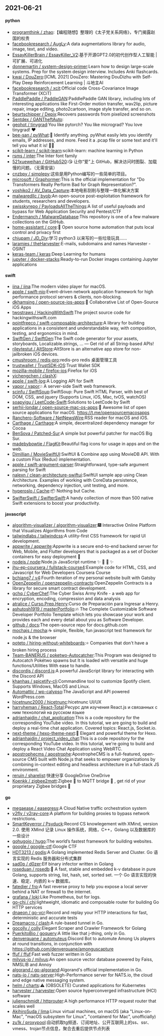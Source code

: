 ## 2021-06-21

#### python
* [programthink / zhao](https://github.com/programthink/zhao):【编程随想】整理的《太子党关系网络》，专门揭露赵国的权贵
* [facebookresearch / AugLy](https://github.com/facebookresearch/AugLy):A data augmentations library for audio, image, text, and video.
* [EssayKillerBrain / EssayKiller_V2](https://github.com/EssayKillerBrain/EssayKiller_V2):基于开源GPT2.0的初代创作型人工智能 | 可扩展、可进化
* [donnemartin / system-design-primer](https://github.com/donnemartin/system-design-primer):Learn how to design large-scale systems. Prep for the system design interview. Includes Anki flashcards.
* [kwai / DouZero](https://github.com/kwai/DouZero):[ICML 2021] DouZero: Mastering DouDizhu with Self-Play Deep Reinforcement Learning | 斗地主AI
* [facebookresearch / xcit](https://github.com/facebookresearch/xcit):Official code Cross-Covariance Image Transformer (XCiT)
* [PaddlePaddle / PaddleGAN](https://github.com/PaddlePaddle/PaddleGAN):PaddlePaddle GAN library, including lots of interesting applications like First-Order motion transfer, wav2lip, picture repair, image editing, photo2cartoon, image style transfer, and so on.
* [beurtschipper / Depix](https://github.com/beurtschipper/Depix):Recovers passwords from pixelized screenshots
* [Sentdex / GANTheftAuto](https://github.com/Sentdex/GANTheftAuto):
* [geohot / tinygrad](https://github.com/geohot/tinygrad):You like pytorch? You like micrograd? You love tinygrad!
❤️
* [bee-san / pyWhat](https://github.com/bee-san/pyWhat):🐸
Identify anything. pyWhat easily lets you identify emails, IP addresses, and more. Feed it a .pcap file or some text and it'll tell you what it is!
🧙‍♀️
* [scikit-learn / scikit-learn](https://github.com/scikit-learn/scikit-learn):scikit-learn: machine learning in Python
* [rsms / inter](https://github.com/rsms/inter):The Inter font family
* [521xueweihan / GitHub520](https://github.com/521xueweihan/GitHub520):😘
让你“爱”上 GitHub，解决访问时图裂、加载慢的问题。（无需安装）
* [cnzbpy / simplepy](https://github.com/cnzbpy/simplepy):这些是用Python编写的一些简单的项目。
* [microsoft / Graphormer](https://github.com/microsoft/Graphormer):This is the official implementation for "Do Transformers Really Perform Bad for Graph Representation?".
* [yoshiko2 / AV_Data_Capture](https://github.com/yoshiko2/AV_Data_Capture):本地电影刮削与整理一体化解决方案
* [malwaredllc / byob](https://github.com/malwaredllc/byob):An open-source post-exploitation framework for students, researchers and developers.
* [swisskyrepo / PayloadsAllTheThings](https://github.com/swisskyrepo/PayloadsAllTheThings):A list of useful payloads and bypass for Web Application Security and Pentest/CTF
* [Endermanch / MalwareDatabase](https://github.com/Endermanch/MalwareDatabase):This repository is one of a few malware collections on the GitHub.
* [home-assistant / core](https://github.com/home-assistant/core):🏡
Open source home automation that puts local control and privacy first
* [chiupam / JD_Diy](https://github.com/chiupam/JD_Diy):学习 python3 以来写的一些垃圾玩具……
* [laramies / theHarvester](https://github.com/laramies/theHarvester):E-mails, subdomains and names Harvester - OSINT
* [keras-team / keras](https://github.com/keras-team/keras):Deep Learning for humans
* [jupyter / docker-stacks](https://github.com/jupyter/docker-stacks):Ready-to-run Docker images containing Jupyter applications

#### swift
* [iina / iina](https://github.com/iina/iina):The modern video player for macOS.
* [apple / swift-nio](https://github.com/apple/swift-nio):Event-driven network application framework for high performance protocol servers & clients, non-blocking.
* [dkhamsing / open-source-ios-apps](https://github.com/dkhamsing/open-source-ios-apps):📱
Collaborative List of Open-Source iOS Apps
* [twostraws / HackingWithSwift](https://github.com/twostraws/HackingWithSwift):The project source code for hackingwithswift.com
* [pointfreeco / swift-composable-architecture](https://github.com/pointfreeco/swift-composable-architecture):A library for building applications in a consistent and understandable way, with composition, testing, and ergonomics in mind.
* [SwiftGen / SwiftGen](https://github.com/SwiftGen/SwiftGen):The Swift code generator for your assets, storyboards, Localizable.strings, … — Get rid of all String-based APIs!
* [rileytestut / AltStore](https://github.com/rileytestut/AltStore):AltStore is an alternative app store for non-jailbroken iOS devices.
* [cmushroom / redis-pro](https://github.com/cmushroom/redis-pro):redis-pro redis 桌面管理工具
* [trustwallet / TrustSDK-iOS](https://github.com/trustwallet/TrustSDK-iOS):Trust Wallet SDK
* [mozilla-mobile / firefox-ios](https://github.com/mozilla-mobile/firefox-ios):Firefox for iOS
* [yichengchen / clashX](https://github.com/yichengchen/clashX):
* [apple / swift-log](https://github.com/apple/swift-log):A Logging API for Swift
* [vapor / vapor](https://github.com/vapor/vapor):💧
A server-side Swift web framework.
* [scinfu / SwiftSoup](https://github.com/scinfu/SwiftSoup):SwiftSoup: Pure Swift HTML Parser, with best of DOM, CSS, and jquery (Supports Linux, iOS, Mac, tvOS, watchOS)
* [soapyigu / LeetCode-Swift](https://github.com/soapyigu/LeetCode-Swift):Solutions to LeetCode by Swift
* [serhii-londar / open-source-mac-os-apps](https://github.com/serhii-londar/open-source-mac-os-apps):🚀
Awesome list of open source applications for macOS. https://t.me/opensourcemacosapps
* [Ranchero-Software / NetNewsWire](https://github.com/Ranchero-Software/NetNewsWire):RSS reader for macOS and iOS.
* [Carthage / Carthage](https://github.com/Carthage/Carthage):A simple, decentralized dependency manager for Cocoa
* [BenSova / Patched-Sur](https://github.com/BenSova/Patched-Sur):A simple but powerful patcher for macOS Big Sur.
* [madebybowtie / FlagKit](https://github.com/madebybowtie/FlagKit):Beautiful flag icons for usage in apps and on the web.
* [Dimillian / MovieSwiftUI](https://github.com/Dimillian/MovieSwiftUI):SwiftUI & Combine app using MovieDB API. With a custom Flux (Redux) implementation.
* [apple / swift-argument-parser](https://github.com/apple/swift-argument-parser):Straightforward, type-safe argument parsing for Swift
* [nalexn / clean-architecture-swiftui](https://github.com/nalexn/clean-architecture-swiftui):SwiftUI sample app using Clean Architecture. Examples of working with CoreData persistence, networking, dependency injection, unit testing, and more.
* [hyperoslo / Cache](https://github.com/hyperoslo/Cache):📦
Nothing but Cache.
* [SwifterSwift / SwifterSwift](https://github.com/SwifterSwift/SwifterSwift):A handy collection of more than 500 native Swift extensions to boost your productivity.

#### javascript
* [algorithm-visualizer / algorithm-visualizer](https://github.com/algorithm-visualizer/algorithm-visualizer):🎆
Interactive Online Platform that Visualizes Algorithms from Code
* [tailwindlabs / tailwindcss](https://github.com/tailwindlabs/tailwindcss):A utility-first CSS framework for rapid UI development.
* [appwrite / appwrite](https://github.com/appwrite/appwrite):Appwrite is a secure end-to-end backend server for Web, Mobile, and Flutter developers that is packaged as a set of Docker containers for easy deployment
🚀
* [nodejs / node](https://github.com/nodejs/node):Node.js JavaScript runtime
✨
🐢
🚀
✨
* [jhu-ep-coursera / fullstack-course4](https://github.com/jhu-ep-coursera/fullstack-course4):Example code for HTML, CSS, and Javascript for Web Developers Coursera Course
* [bchiang7 / v4](https://github.com/bchiang7/v4):Fourth iteration of my personal website built with Gatsby
* [OpenZeppelin / openzeppelin-contracts](https://github.com/OpenZeppelin/openzeppelin-contracts):OpenZeppelin Contracts is a library for secure smart contract development.
* [gchq / CyberChef](https://github.com/gchq/CyberChef):The Cyber Swiss Army Knife - a web app for encryption, encoding, compression and data analysis
* [atralice / Curso.Prep.Henry](https://github.com/atralice/Curso.Prep.Henry):Curso de Preparación para Ingresar a Henry.
* [ashutosh1919 / masterPortfolio](https://github.com/ashutosh1919/masterPortfolio):🔥
The Complete Customizable Software Developer Portfolio Template which lets you showcase your work and provides each and every detail about you as Software Developer.
* [github / docs](https://github.com/github/docs):The open-source repo for docs.github.com
* [mochajs / mocha](https://github.com/mochajs/mocha):☕️
simple, flexible, fun javascript test framework for node.js & the browser
* [poteto / hiring-without-whiteboards](https://github.com/poteto/hiring-without-whiteboards):⭐️
Companies that don't have a broken hiring process
* [Team-BANERUS / poketwo-Autocatcher](https://github.com/Team-BANERUS/poketwo-Autocatcher):This Program was designed to Autocatch Pokétwo spawns but It is loaded with versatile and huge functions/Utilities With ease to handle.
* [discordjs / discord.js](https://github.com/discordjs/discord.js):A powerful JavaScript library for interacting with the Discord API
* [khanhas / spicetify-cli](https://github.com/khanhas/spicetify-cli):Commandline tool to customize Spotify client. Supports Windows, MacOS and Linux.
* [Automattic / wp-calypso](https://github.com/Automattic/wp-calypso):The JavaScript and API powered WordPress.com
* [hicetnunc2000 / hicetnunc](https://github.com/hicetnunc2000/hicetnunc):hicetnunc UI/UX
* [harryheman / React-Total](https://github.com/harryheman/React-Total):Ресурс для изучения React.js и связанных с ним технологий на русском языке
* [adrianhajdin / chat_application](https://github.com/adrianhajdin/chat_application):This is a code repository for the corresponding YouTube video. In this tutorial, we are going to build and deploy a real-time chat application. Covered topics: React.js, Socket.io.
* [next-theme / hexo-theme-next](https://github.com/next-theme/hexo-theme-next):🎉
Elegant and powerful theme for Hexo.
* [adrianhajdin / project_video_chat](https://github.com/adrianhajdin/project_video_chat):This is a code repository for the corresponding YouTube video. In this tutorial, we're going to build and deploy a React Video Chat Application using WebRTC.
* [apostrophecms / apostrophe](https://github.com/apostrophecms/apostrophe):ApostropheCMS is a full-featured, open-source CMS built with Node.js that seeks to empower organizations by combining in-context editing and headless architecture in a full-stack JS environment.
* [reruin / sharelist](https://github.com/reruin/sharelist):快速分享 GoogleDrive OneDrive
* [Koenkk / zigbee2mqtt](https://github.com/Koenkk/zigbee2mqtt):Zigbee
🐝
to MQTT bridge
🌉
, get rid of your proprietary Zigbee bridges
🔨

#### go
* [megaease / easegress](https://github.com/megaease/easegress):A Cloud Native traffic orchestration system
* [v2fly / v2ray-core](https://github.com/v2fly/v2ray-core):A platform for building proxies to bypass network restrictions.
* [SmartKeyerror / Psyduck](https://github.com/SmartKeyerror/Psyduck):Record CS knowlegement with XMind, version 2.0. 使用 XMind 记录 Linux 操作系统，网络，C++，Golang 以及数据库的一些设计
* [gohugoio / hugo](https://github.com/gohugoio/hugo):The world’s fastest framework for building websites.
* [google / google-ctf](https://github.com/google/google-ctf):Google CTF
* [HDT3213 / godis](https://github.com/HDT3213/godis):A Golang implemented Redis Server and Cluster. Go 语言实现的 Redis 服务器和分布式集群
* [sad0p / d0zer](https://github.com/sad0p/d0zer):Elf binary infector written in Golang
* [roseduan / rosedb](https://github.com/roseduan/rosedb):🚀
A fast, stable and embedded k-v database in pure Golang, supports string, list, hash, set, sorted set. 一个 Go 语言实现的快速、稳定、内嵌的 k-v 数据库。
* [fatedier / frp](https://github.com/fatedier/frp):A fast reverse proxy to help you expose a local server behind a NAT or firewall to the internet.
* [grafana / loki](https://github.com/grafana/loki):Like Prometheus, but for logs.
* [go-chi / chi](https://github.com/go-chi/chi):lightweight, idiomatic and composable router for building Go HTTP services
* [dnaeon / go-vcr](https://github.com/dnaeon/go-vcr):Record and replay your HTTP interactions for fast, deterministic and accurate tests
* [Dreamacro / clash](https://github.com/Dreamacro/clash):A rule-based tunnel in Go.
* [gocolly / colly](https://github.com/gocolly/colly):Elegant Scraper and Crawler Framework for Golang
* [PuerkitoBio / goquery](https://github.com/PuerkitoBio/goquery):A little like that j-thing, only in Go.
* [denverquane / automuteus](https://github.com/denverquane/automuteus):Discord Bot to automute Among Us players at round transitions, in conjunction with https://github.com/denverquane/amonguscapture
* [ffuf / ffuf](https://github.com/ffuf/ffuf):Fast web fuzzer written in Go
* [milvus-io / milvus](https://github.com/milvus-io/milvus):An open source vector database powered by Faiss, NMSLIB and Annoy
* [algorand / go-algorand](https://github.com/algorand/go-algorand):Algorand's official implementation in Go.
* [nats-io / nats-server](https://github.com/nats-io/nats-server):High-Performance server for NATS.io, the cloud and edge native messaging system.
* [helm / charts](https://github.com/helm/charts):⚠️
(OBSOLETE) Curated applications for Kubernetes
* [harvester / harvester](https://github.com/harvester/harvester):Open source hyperconverged infrastructure (HCI) software
* [julienschmidt / httprouter](https://github.com/julienschmidt/httprouter):A high performance HTTP request router that scales well
* [AkihiroSuda / lima](https://github.com/AkihiroSuda/lima):Linux virtual machines, on macOS (aka "Linux-on-Mac", "macOS subsystem for Linux", "containerd for Mac", unofficially)
* [zu1k / proxypool](https://github.com/zu1k/proxypool):自动抓取tg频道、订阅地址、公开互联网上的ss、ssr、vmess、trojan节点信息，聚合去重后提供节点列表
